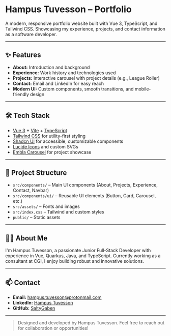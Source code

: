 # Hampus Tuvesson – Portfolio

A modern, responsive portfolio website built with Vue 3, TypeScript, and Tailwind CSS. Showcasing my experience, projects, and contact information as a software developer.

---

## ✨ Features

-   **About:** Introduction and background
-   **Experience:** Work history and technologies used
-   **Projects:** Interactive carousel with project details (e.g., League Roller)
-   **Contact:** Email and LinkedIn for easy reach
-   **Modern UI:** Custom components, smooth transitions, and mobile-friendly design

---

## 🛠️ Tech Stack

-   [Vue 3](https://vuejs.org/) + [Vite](https://vitejs.dev/) + [TypeScript](https://www.typescriptlang.org/)
-   [Tailwind CSS](https://tailwindcss.com/) for utility-first styling
-   [Shadcn UI](https://ui.shadcn.com/) for accessible, customizable components
-   [Lucide Icons](https://lucide.dev/) and custom SVGs
-   [Embla Carousel](https://www.embla-carousel.com/) for project showcase

---

## 📂 Project Structure

-   `src/components/` – Main UI components (About, Projects, Experience, Contact, Navbar)
-   `src/components/ui/` – Reusable UI elements (Button, Card, Carousel, etc.)
-   `src/assets/` – Fonts and images
-   `src/index.css` – Tailwind and custom styles
-   `public/` – Static assets

---

## 🧑‍💻 About Me

I'm Hampus Tuvesson, a passionate Junior Full-Stack Developer with experience in Vue, Quarkus, Java, and TypeScript. Currently working as a consultant at CGI, I enjoy building robust and innovative solutions.

---

## 📫 Contact

-   **Email:** [hampus.tuvesson@protonmail.com](mailto:hampus.tuvesson@protonmail.com)
-   **LinkedIn:** [Hampus Tuvesson](https://www.linkedin.com/in/hampustuvesson/)
-   **GitHub:** [SaltyGaben](https://github.com/SaltyGaben)

---

> Designed and developed by Hampus Tuvesson. Feel free to reach out for collaboration or opportunities!
